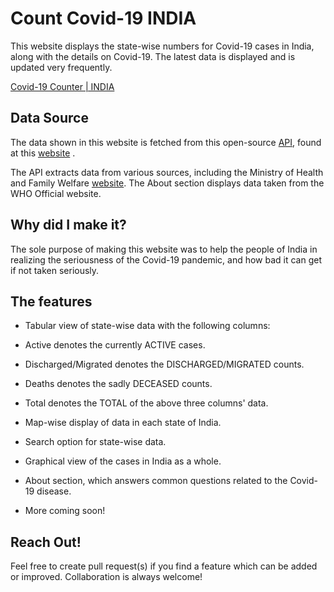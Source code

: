 # Count Covid-19 INDIA

This website displays the state-wise numbers for Covid-19 cases in India, along with the details on Covid-19.
The latest data is displayed and is updated very frequently.

[Covid-19 Counter | INDIA](https://covidcounter.netlify.com)

## Data Source

The data shown in this website is fetched from this open-source [API](https://api.covid19india.org/data.json), found at this [website](https://api.covid19india.org/) . 
 
The API extracts data from various sources, including the Ministry of Health and Family Welfare [website](https://www.mohfw.gov.in/).
The About section displays data taken from the WHO Official website.

## Why did I make it?

The sole purpose of making this website was to help the people of India in realizing the seriousness of the Covid-19 pandemic, and how bad it can get if not taken seriously. 

## The features
 - Tabular view of state-wise data with the following columns:
  - Active denotes the currently ACTIVE cases.
  - Discharged/Migrated denotes the DISCHARGED/MIGRATED counts.
  - Deaths denotes the sadly DECEASED counts.
  - Total denotes the TOTAL of the above three columns' data.
  
 - Map-wise display of data in each state of India.
 
 - Search option for state-wise data.
 
 - Graphical view of the cases in India as a whole.
 
 - About section, which answers common questions related to the Covid-19 disease.
 
 - More coming soon!
 
 ## Reach Out!
 
 Feel free to create pull request(s) if you find a feature which can be added or improved. Collaboration is always welcome! 
